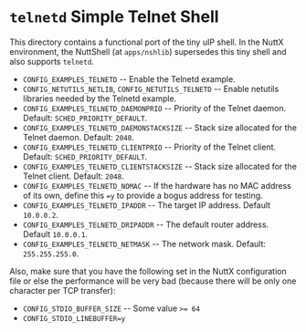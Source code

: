 `telnetd` Simple Telnet Shell
=============================

This directory contains a functional port of the tiny uIP shell. In the
NuttX environment, the NuttShell (at `apps/nshlib`) supersedes this tiny
shell and also supports `telnetd`.

-   `CONFIG_EXAMPLES_TELNETD` -- Enable the Telnetd example.
-   `CONFIG_NETUTILS_NETLIB`, `CONFIG_NETUTILS_TELNETD` -- Enable
    netutils libraries needed by the Telnetd example.
-   `CONFIG_EXAMPLES_TELNETD_DAEMONPRIO` -- Priority of the Telnet
    daemon. Default: `SCHED_PRIORITY_DEFAULT`.
-   `CONFIG_EXAMPLES_TELNETD_DAEMONSTACKSIZE` -- Stack size allocated
    for the Telnet daemon. Default: `2048`.
-   `CONFIG_EXAMPLES_TELNETD_CLIENTPRIO` -- Priority of the Telnet
    client. Default: `SCHED_PRIORITY_DEFAULT`.
-   `CONFIG_EXAMPLES_TELNETD_CLIENTSTACKSIZE` -- Stack size allocated
    for the Telnet client. Default: `2048`.
-   `CONFIG_EXAMPLES_TELNETD_NOMAC` -- If the hardware has no MAC
    address of its own, define this `=y` to provide a bogus address for
    testing.
-   `CONFIG_EXAMPLES_TELNETD_IPADDR` -- The target IP address. Default
    `10.0.0.2`.
-   `CONFIG_EXAMPLES_TELNETD_DRIPADDR` -- The default router address.
    Default `10.0.0.1`.
-   `CONFIG_EXAMPLES_TELNETD_NETMASK` -- The network mask. Default:
    `255.255.255.0`.

Also, make sure that you have the following set in the NuttX
configuration file or else the performance will be very bad (because
there will be only one character per TCP transfer):

-   `CONFIG_STDIO_BUFFER_SIZE` -- Some value `>= 64`
-   `CONFIG_STDIO_LINEBUFFER=y`
